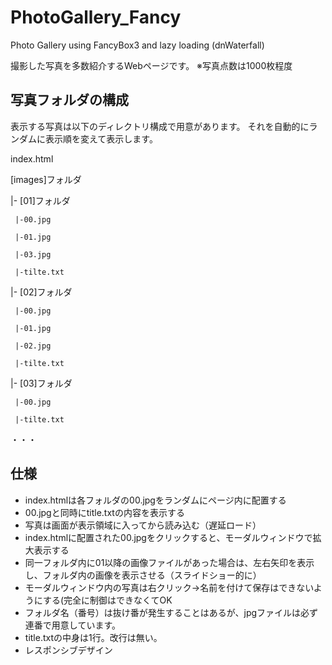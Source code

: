 # PhotoGallery_Fancy
Photo Gallery using FancyBox3 and lazy loading (dnWaterfall)

撮影した写真を多数紹介するWebページです。
※写真点数は1000枚程度

## 写真フォルダの構成
表示する写真は以下のディレクトリ構成で用意があります。
それを自動的にランダムに表示順を変えて表示します。

index.html

[images]フォルダ
 
   |- [01]フォルダ
 
     |-00.jpg
 
     |-01.jpg
 
     |-03.jpg
 
     |-tilte.txt
 
   |- [02]フォルダ
 
     |-00.jpg
 
     |-01.jpg
 
     |-02.jpg
 
     |-tilte.txt
 
   |- [03]フォルダ
 
     |-00.jpg
 
     |-tilte.txt
 
   ・・・

## 仕様
 - index.htmlは各フォルダの00.jpgをランダムにページ内に配置する
 - 00.jpgと同時にtitle.txtの内容を表示する
 - 写真は画面が表示領域に入ってから読み込む（遅延ロード）
 - index.htmlに配置された00.jpgをクリックすると、モーダルウィンドウで拡大表示する
 - 同一フォルダ内に01以降の画像ファイルがあった場合は、左右矢印を表示し、フォルダ内の画像を表示させる（スライドショー的に）
 - モーダルウィンドウ内の写真は右クリック→名前を付けて保存はできないようにする(完全に制御はできなくてOK
 - フォルダ名（番号）は抜け番が発生することはあるが、jpgファイルは必ず連番で用意しています。
 - title.txtの中身は1行。改行は無い。
 - レスポンシブデザイン